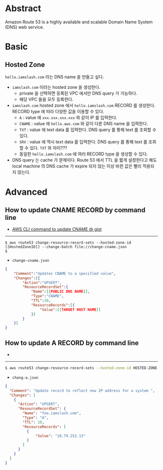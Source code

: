 # Abstract

Amazon Route 53 is a highly available and scalable Domain Name System (DNS) web service.

# Basic

## Hosted Zone

`hello.iamslash.com` 라는 DNS name 을 만들고 싶다.

* `iamslash.com` 이라는 hosted zone 을 생성한다.
  * private 을 선택하면 등록된 VPC 에서만 DNS query 가 가능하다.
  * 해당 VPC 들을 모두 등록한다.
* `iamslash.com` hosted zone 에서 `hello.iamslash.com` RECORD 를 생성한다. RECORD type 에 따라 다양한 값을 이용할 수 있다.
  * `A` : value 에 `xxx.xxx.xxx.xxx` 와 같이 IP 를 입력한다.
  * `CNAME` : value 에 `hello.aws.com` 와 같이 다른 DNS name 을 입력한다.
  * `TXT` : value 에 text data 를 입력한다. DNS query 를 통해 text 를 조회할 수 있다.
  * `SRV` : value 에 역시 text data 를 입력한다. DNS query 를 통해 text 를 조회할 수 있다. `TXT` 와 차이???
  * 동일한 `hello.iamslash.com` 에 여러 RECORD type 을 생성할 수 있다.
* DNS query 는 cache 가 문제이다. Route 53 에서 TTL 을 짧게 설정한다고 해도 local machine 의 DNS cache 가 expire 되지 않는 이상 바뀐 값은 빨리 적용되지 않는다.


# Advanced

## How to update CNAME RECORD by command line

* [AWS CLI command to update CNAME @ gist](https://gist.github.com/tcbyrd/ffb5f596322cee976ae864f3d8061c6a)

-----

```
$ aws route53 change-resource-record-sets --hosted-zone-id [[HostedZoneID]] --change-batch file://change-cname.json
$ 
```

* `change-cname.json`

```json
{
	"Comment":"Updates CNAME to a specified value",
	"Changes":[{
		"Action":"UPSERT",
		"ResourceRecordSet":{
			"Name":[[PUBLIC DNS NAME]],
			"Type":"CNAME",
			"TTL":30, 
			"ResourceRecords":[{
				"Value":[[TARGET HOST NAME]]
			}]
		}
	}]
}
```

## How to update A RECORD by command line

* [](http://www.scalingbits.com/aws/dnsfailover/changehostnameentries)

-----

```bash
$ aws route53 change-resource-record-sets --hosted-zone-id HOSTED-ZONE-ID --change-batch file://change-a.json
```

* `chang-a.json`

```json
{
  "Comment": "Update record to reflect new IP address for a system ",
  "Changes": [
    {
      "Action": "UPSERT",
      "ResourceRecordSet": {
        "Name": "foo.iamslash.com",
        "Type": "A",
        "TTL": 10,
        "ResourceRecords": [
          {
              "Value": "10.79.252.13"
          }
        ]
      }
    }
  ]
}
```
